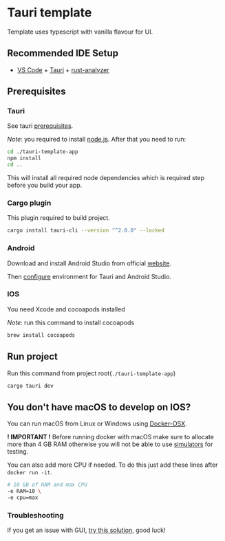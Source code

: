 # Tauri template

Template uses typescript with vanilla flavour for UI.

## Recommended IDE Setup

- [VS Code](https://code.visualstudio.com/) + [Tauri](https://marketplace.visualstudio.com/items?itemName=tauri-apps.tauri-vscode) + [rust-analyzer](https://marketplace.visualstudio.com/items?itemName=rust-lang.rust-analyzer)

## Prerequisites

### Tauri

See tauri [prerequisites](https://v2.tauri.app/start/prerequisites/).

*Note*: you required to install [node.js](https://nodejs.org/en). After that you need to run:

```bash
cd ./tauri-template-app
npm install
cd ..
```

This will install all required node dependencies which is required step before you build your app.

### Cargo plugin

This plugin required to build project.

```bash
cargo install tauri-cli --version "^2.0.0" --locked
```

### Android

Download and install Android Studio from official [website](https://developer.android.com/studio).

Then [configure](https://v2.tauri.app/start/prerequisites/#android) environment for Tauri and Android Studio.

### IOS

You need Xcode and cocoapods installed

*Note*: run this command to install cocoapods
```bash
brew install cocoapods
```

## Run project

Run this command from project root(`./tauri-template-app`)

```bash
cargo tauri dev 
```

## You don't have macOS to develop on IOS?

You can run macOS from Linux or Windows using [Docker-OSX](https://github.com/sickcodes/Docker-OSX?tab=readme-ov-file#quick-start-docker-osx).

**! IMPORTANT !** Before running docker with macOS make sure to allocate more than 4 GB RAM otherwise you will not be able to use [simulators](https://developer.apple.com/documentation/xcode/running-your-app-in-simulator-or-on-a-device) for testing. 

You can also add more CPU if needed. To do this just add these lines after `docker run -it`.
```bash
# 10 GB of RAM and max CPU
-e RAM=10 \
-e cpu=max
```

### Troubleshooting

If you get an issue with GUI, [try this solution](https://www.youtube.com/watch?v=d9vK7H9P-V4), good luck!